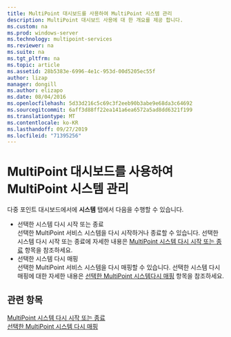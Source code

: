 ```yaml
---
title: MultiPoint 대시보드를 사용하여 MultiPoint 시스템 관리
description: MultiPoint 대시보드 사용에 대 한 개요를 제공 합니다.
ms.custom: na
ms.prod: windows-server
ms.technology: multipoint-services
ms.reviewer: na
ms.suite: na
ms.tgt_pltfrm: na
ms.topic: article
ms.assetid: 28b5383e-6996-4e1c-953d-00d5205ec55f
author: lizap
manager: dongill
ms.author: elizapo
ms.date: 08/04/2016
ms.openlocfilehash: 5d33d216c5c69c3f2eeb90b3abe9e68da3c64692
ms.sourcegitcommit: 6aff3d88ff22ea141a6ea6572a5ad8dd6321f199
ms.translationtype: MT
ms.contentlocale: ko-KR
ms.lasthandoff: 09/27/2019
ms.locfileid: "71395256"
---
```

# <a name="manage-multipoint-systems-using-multipoint-dashboard"></a>MultiPoint 대시보드를 사용하여 MultiPoint 시스템 관리
다중 포인트 대시보드에서에 **시스템** 탭에서 다음을 수행할 수 있습니다.  
  
- 선택한 시스템 다시 시작 또는 종료  
선택한 MultiPoint 서비스 시스템을 다시 시작하거나 종료할 수 있습니다. 선택한 시스템 다시 시작 또는 종료에 자세한 내용은 [MultiPoint 시스템 다시 시작 또는 종료](Restart-or-Shut-Down-MultiPoint-Systems.md) 항목을 참조하세요.   
- 선택한 시스템 다시 매핑  
선택한 MultiPoint 서비스 시스템을 다시 매핑할 수 있습니다. 선택한 시스템 다시 매핑에 대한 자세한 내용은 [선택한 MultiPoint 시스템다시 매핑](Remap-Selected-MultiPoint-Systems.md) 항목을 참조하세요.  
  
## <a name="see-also"></a>관련 항목  
[MultiPoint 시스템 다시 시작 또는 종료](Restart-or-Shut-Down-MultiPoint-Systems.md)  
[선택한 MultiPoint 시스템 다시 매핑](Remap-Selected-MultiPoint-Systems.md)  
